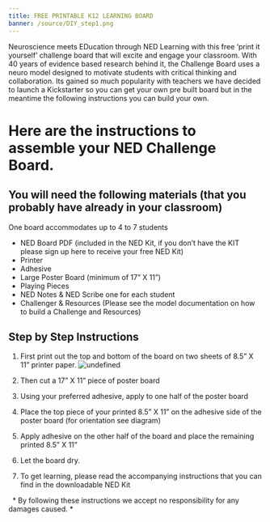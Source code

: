 ```yaml
---
title: FREE PRINTABLE K12 LEARNING BOARD
banner: /source/DIY_step1.png
---
```

Neuroscience meets EDucation through NED Learning with this
free ‘print it yourself’ challenge board that will excite and engage your
classroom. With 40 years of evidence based research behind it, the Challenge
Board uses a neuro model designed to motivate students with critical thinking
and collaboration. Its gained so much popularity with teachers we have decided
to launch a Kickstarter so you can get your own pre built board but in the
meantime the following instructions you can build your own.

# Here are the instructions to assemble your NED Challenge Board. 

## You will need the following materials (that you probably have already in your classroom)

One board accommodates up to 4 to 7 students

* NED Board PDF (included in the NED Kit, if you
don’t have the KIT please sign up here to receive your free NED Kit)
* Printer
* Adhesive 
* Large Poster Board (minimum of 17” X 11”)
* Playing Pieces
* NED Notes & NED Scribe one for each student
* Challenger & Resources (Please see the model
documentation on how to build a Challenge and Resources)

## Step by Step Instructions

1. First print out the top and bottom of the board
on two sheets of 8.5” X 11” printer paper. 
![undefined](/source/DIY_step1.png)
  
2. Then cut a 17” X 11” piece of poster board

3. Using your preferred adhesive, apply to one half
of the poster board 

4. Place the top piece of your printed 8.5” X 11” on the adhesive side of the poster board (for orientation see diagram)

5. Apply adhesive on the other half of the board and place the remaining printed 8.5” X 11” 

6. Let the board dry. 

7. To get learning, please read the accompanying instructions that you can find in the downloadable NED Kit


 
*
By following these instructions we accept no responsibility
for any damages caused.
*
